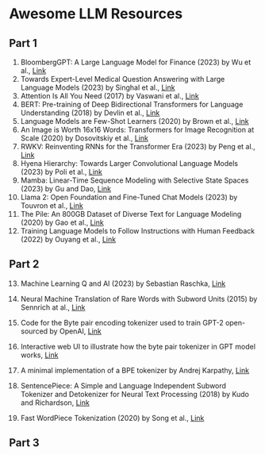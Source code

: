 # Awesome LLM Resources

## Part 1
1. BloombergGPT: A Large Language Model for Finance (2023) by Wu et al., [Link](https://arxiv.org/abs/2303.17564)
2. Towards Expert-Level Medical Question Answering with Large
Language Models (2023) by Singhal et al., [Link](https://arxiv.org/abs/2305.09617)
3. Attention Is All You Need (2017) by Vaswani et al., [Link](https://arxiv.org/abs/1706.03762)
4. BERT: Pre-training of Deep Bidirectional Transformers for Language
Understanding (2018) by Devlin et al., [Link](https://arxiv.org/abs/1810.04805)
5. Language Models are Few-Shot Learners (2020) by Brown et al., [Link](https://arxiv.org/abs/2005.14165)
6. An Image is Worth 16x16 Words: Transformers for Image Recognition
at Scale (2020) by Dosovitskiy et al., [Link](https://arxiv.org/abs/2010.11929)
7. RWKV: Reinventing RNNs for the Transformer Era (2023) by Peng et
al., [Link](https://arxiv.org/abs/2305.13048)
8. Hyena Hierarchy: Towards Larger Convolutional Language Models
(2023) by Poli et al., [Link](https://arxiv.org/abs/2302.10866)
9. Mamba: Linear-Time Sequence Modeling with Selective State Spaces
(2023) by Gu and Dao, [Link](https://arxiv.org/abs/2312.00752)
10. Llama 2: Open Foundation and Fine-Tuned Chat Models (2023) by
Touvron et al., [Link](https://arxiv.org/abs/2307.092881)
11. The Pile: An 800GB Dataset of Diverse Text for Language Modeling
(2020) by Gao et al., [Link](https://arxiv.org/abs/2101.00027)
12. Training Language Models to Follow Instructions with Human
Feedback (2022) by Ouyang et al., [Link](https://arxiv.org/abs/2203.02155)


## Part 2
13. Machine Learning Q and AI (2023) by Sebastian Raschka, [Link](https://leanpub.com/machine-learning-q-and-ai)
14. Neural Machine Translation of Rare Words with Subword Units (2015)
by Sennrich at al., [Link](https://arxiv.org/abs/1508.07909)
15. Code for the Byte pair encoding tokenizer used to train GPT-2 open-sourced by OpenAI, [Link](https://github.com/openai/gpt-2/blob/master/src/encoder.py)

16. Interactive web UI to illustrate how the byte pair tokenizer in GPT model works, [Link](https://platform.openai.com/tokenizer)
17. A minimal implementation of a BPE tokenizer by Andrej Karpathy, [Link](https://github.com/karpathy/minbpe)
18. SentencePiece: A Simple and Language Independent Subword
Tokenizer and Detokenizer for Neural Text Processing (2018) by Kudo
and Richardson, [Link](https://aclanthology.org/D18-2012/)
19. Fast WordPiece Tokenization (2020) by Song et al., [Link](https://arxiv.org/abs/2012.15524)


## Part 3
